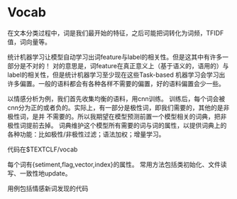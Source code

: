 Vocab
============

在文本分类过程中，词是我们最开始的特征，之后可能把词转化为词频，TFIDF值，词向量等。

统计机器学习让模型自动学习出词feature与label的相关性。但是这其中有许多一部分是不对的！
对的意思是，词feature在真正意义上（基于语义的，语用的）与label的相关性，但是统计机器学习至少现在这些Task-based
机器学习会学习出许多偏置。一般的语料都会有各种各样不需要的偏置，好的语料偏置会少一些。

以情感分析为例，我们首先收集均衡的语料，用cnn训练。
训练后，每个词会被cnn分为正的或者负的。实际上，有一部分是极性词，即我们需要的，其他的是非极性词，是并
不需要的。所以我期望在模型预测前置一个模型相关的词典，把非极性词提前去掉。
词典维护这个模型所有需要的词与词的属性，以提供词典上的各种功能：比如极性/非极性过滤；语法加权；增量学习。


代码在$TEXTCLF/vocab

每个词有{setiment,flag,vector,index}的属性。
常用方法包括类初始化、文件读写、一致性地update。

用例包括情感新词发现的代码 
